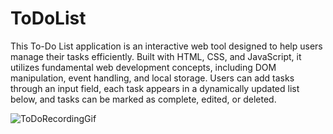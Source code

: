 # ToDoList

This To-Do List application is an interactive web tool designed to help users manage their tasks efficiently. Built with HTML, CSS, and JavaScript, it utilizes fundamental web development concepts, including DOM manipulation, event handling, and local storage. Users can add tasks through an input field, each task appears in a dynamically updated list below, and tasks can be marked as complete, edited, or deleted. 

![ToDoRecordingGif](https://github.com/ansh5rana/ToDoList/assets/62038994/b00b6b4a-d7ac-4c51-a130-7d2d27cb8b57)
